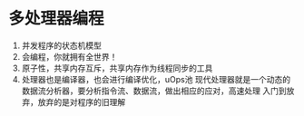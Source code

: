 # 多处理器编程
1. 并发程序的状态机模型
2. 会编程，你就拥有全世界！
3. 原子性，共享内存互斥，共享内存作为线程同步的工具
4. 处理器也是编译器，也会进行编译优化，uOps池
   现代处理器就是一个动态的数据流分析器，要分析指令流、数据流，做出相应的应对，高速处理
   入门到放弃，放弃的是对程序的旧理解
